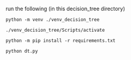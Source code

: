 run the following (in this decision_tree directory)

```
python -m venv ./venv_decision_tree

./venv_decision_tree/Scripts/activate

python -m pip install -r requirements.txt

python dt.py
```
